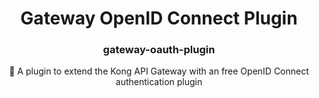 <h1 align="center">Gateway OpenID Connect Plugin</h1>
<h3 align="center">gateway-oauth-plugin</h3>
<p align="center">
🧩 A plugin to extend the Kong API Gateway with an free OpenID Connect 
authentication plugin
</p>